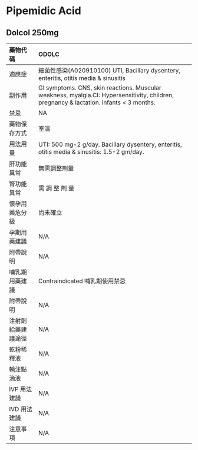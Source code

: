 # Pipemidic Acid

## Dolcol 250mg

| 藥物代碼 | ODOLC |
| :--- | :--- |
| 適應症 | 細菌性感染\(A020910100\)             UTI, Bacillary dysentery, enteritis, otitis media & sinusitis |
| 副作用 | GI symptoms. CNS, skin reactions. Muscular weakness, myalgia.CI: Hypersensitivity, children, pregnancy & lactation.       infants &lt; 3 months. |
| 禁忌 | NA |
| 藥物保存方式 | 室溫 |
| 用法用量 | UTI: 500 mg-2 g/day. Bacillary dysentery, enteritis, otitis media & sinusitis: 1.5-2 gm/day. |
| 肝功能異常 | 無需調整劑量 |
| 腎功能異常 | 需 調 整 劑 量 |
| 懷孕用藥危分級 | 尚未確立 |
| 孕期用藥建議 | N/A |
| 附帶說明 | N/A |
| 哺乳期用藥建議 | Contraindicated 哺乳期使用禁忌 |
| 附帶說明 | N/A |
| 注射劑給藥建議途徑 | N/A |
| 乾粉稀釋液 | N/A |
| 輸注點滴液 | N/A |
| IVP 用法建議 | N/A |
| IVD 用法建議 | N/A |
| 注意事項 | N/A |

